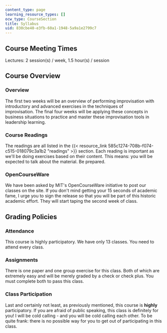 ```yaml
---
content_type: page
learning_resource_types: []
ocw_type: CourseSection
title: Syllabus
uid: 830cbe40-e3fb-60a1-1948-5a9a1e2799c7
---
```


Course Meeting Times
--------------------

Lectures: 2 session(s) / week, 1.5 hour(s) / session

Course Overview
---------------

### Overview

The first two weeks will be an overview of performing improvisation with introductory and advanced exercises in the techniques of improvisation. The final four weeks will be applying these concepts in business situations to practice and master these improvisation tools in leadership learning.

### Course Readings

The readings are all listed in the {{< resource_link 585c1274-708b-f074-c515-018079c3a1b2 "readings" >}} section. Each reading is important as we'll be doing exercises based on their content. This means: you will be expected to talk about the material. Be prepared.

### OpenCourseWare

We have been asked by MIT's OpenCourseWare initiative to post our classes on the site. If you don't mind getting your 15 seconds of academic fame, I urge you to sign the release so that you will be part of this historic academic effort. They will start taping the second week of class.

Grading Policies
----------------

### Attendance

This course is highly participatory. We have only 13 classes. You need to attend every class.

### Assignments

There is one paper and one group exercise for this class. Both of which are extremely easy and will be merely graded by a check or check plus. You must complete both to pass this class.

### Class Participation

Last and certainly not least, as previously mentioned, this course is **highly** participatory. If you are afraid of public speaking, this class is definitely for you! I will be cold calling - and you will be cold calling each other. To be quite frank: there is no possible way for you to get out of participating in this class.